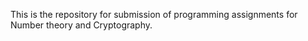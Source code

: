 This is the repository for submission of programming assignments for Number theory and Cryptography.
